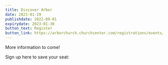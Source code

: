 ```yaml
---
title: Discover Arbor
date: 2023-01-29
publishdate: 2022-09-01
expirydate: 2023-01-30
button_text: Register
button_link: https://arborchurch.churchcenter.com/registrations/events/1578482
---
```


More information to come!

Sign up here to save your seat:
